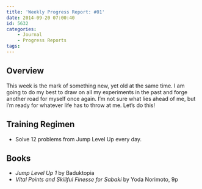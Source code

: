 ```yaml
---
title: 'Weekly Progress Report: #01'
date: 2014-09-20 07:00:40
id: 5632
categories:
	- Journal
	- Progress Reports
tags:
---
```


## Overview

This week is the mark of something new, yet old at the same time. I am going to do my best to draw on all my experiments in the past and forge another road for myself once again. I’m not sure what lies ahead of me, but I’m ready for whatever life has to throw at me. Let’s do this!

## Training Regimen

*   Solve 12 problems from Jump Level Up every day.

## Books

*   _Jump Level Up 1_ by Baduktopia
*   _Vital Points and Skillful Finesse for Sabaki_ by Yoda Norimoto, 9p